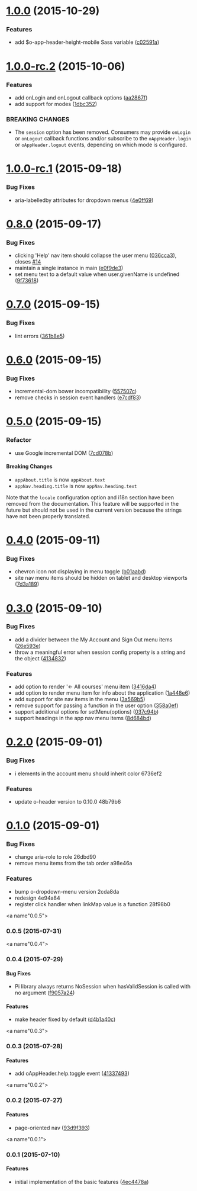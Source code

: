 <a name="1.0.0"></a>
# [1.0.0](https://github.com/Pearson-Higher-Ed/o-app-header/compare/1.0.0-rc.2...v1.0.0) (2015-10-29)


### Features

* add $o-app-header-height-mobile Sass variable ([c02591a](https://github.com/Pearson-Higher-Ed/o-app-header/commit/c02591a))



<a name="1.0.0-rc.2"></a>
# [1.0.0-rc.2](https://github.com/Pearson-Higher-Ed/o-app-header/compare/v1.0.0-rc.1...v1.0.0-rc.2) (2015-10-06)


### Features

* add onLogin and onLogout callback options ([aa2867f](https://github.com/Pearson-Higher-Ed/o-app-header/commit/aa2867f))
* add support for modes ([1dbc352](https://github.com/Pearson-Higher-Ed/o-app-header/commit/1dbc352))


### BREAKING CHANGES

* The `session` option has been removed. Consumers may
provide `onLogin` or `onLogout` callback functions and/or subscribe to the
`oAppHeader.login` or `oAppHeader.logout` events, depending on which
mode is configured.


<a name="1.0.0-rc.1"></a>
# [1.0.0-rc.1](https://github.com/Pearson-Higher-Ed/o-app-header/compare/v0.8.0...v1.0.0-rc.1) (2015-09-18)


### Bug Fixes

* aria-labelledby attributes for dropdown menus ([4e0ff69](https://github.com/Pearson-Higher-Ed/o-app-header/commit/4e0ff69))



<a name="0.8.0"></a>
# [0.8.0](https://github.com/Pearson-Higher-Ed/o-app-header/compare/v0.7.0...v0.8.0) (2015-09-17)


### Bug Fixes

* clicking 'Help' nav item should collapse the user menu ([036cca3](https://github.com/Pearson-Higher-Ed/o-app-header/commit/036cca3)), closes [#14](https://github.com/Pearson-Higher-Ed/o-app-header/issues/14)
* maintain a single instance in main ([e0f9de3](https://github.com/Pearson-Higher-Ed/o-app-header/commit/e0f9de3))
* set menu text to a default value when user.givenName is undefined ([9f73618](https://github.com/Pearson-Higher-Ed/o-app-header/commit/9f73618))



<a name="0.7.0"></a>
# [0.7.0](https://github.com/Pearson-Higher-Ed/o-app-header/compare/v0.6.0...v0.7.0) (2015-09-15)


### Bug Fixes

* lint errors ([361b8e5](https://github.com/Pearson-Higher-Ed/o-app-header/commit/361b8e5))



<a name="0.6.0"></a>
# [0.6.0](https://github.com/Pearson-Higher-Ed/o-app-header/compare/v0.5.0...v0.6.0) (2015-09-15)


### Bug Fixes

* incremental-dom bower incompatibility ([557507c](https://github.com/Pearson-Higher-Ed/o-app-header/commit/557507c))
* remove checks in session event handlers ([e7cdf83](https://github.com/Pearson-Higher-Ed/o-app-header/commit/e7cdf83))



<a name="0.5.0"></a>
# [0.5.0](https://github.com/Pearson-Higher-Ed/o-app-header/compare/v0.4.0...v0.5.0) (2015-09-15)

### Refactor
 * use Google incremental DOM ([7cd078b](https://github.com/Pearson-Higher-Ed/o-app-header/commit/7cd078ba69d9df2908675a2e543e6ca8da500101))

#### Breaking Changes

- `appAbout.title` is now `appAbout.text`
- `appNav.heading.title` is now `appNav.heading.text`

Note that the `locale` configuration option and i18n section have been removed from the documentation. This feature will be supported in the future but should not be used in the current version because the strings have not been properly translated.

<a name="0.4.0"></a>
# [0.4.0](https://github.com/Pearson-Higher-Ed/o-app-header/compare/v0.3.0...v0.4.0) (2015-09-11)


### Bug Fixes

* chevron icon not displaying in menu toggle ([b01aabd](https://github.com/Pearson-Higher-Ed/o-app-header/commit/b01aabd))
* site nav menu items should be hidden on tablet and desktop viewports ([7d3a189](https://github.com/Pearson-Higher-Ed/o-app-header/commit/7d3a189))



<a name="0.3.0"></a>
# [0.3.0](https://github.com/Pearson-Higher-Ed/o-app-header/compare/v0.2.0...v0.3.0) (2015-09-10)


### Bug Fixes

* add a divider between the My Account and Sign Out menu items ([26e593e](https://github.com/Pearson-Higher-Ed/o-app-header/commit/26e593e))
* throw a meaningful error when session config property is a string and the object ([4134832](https://github.com/Pearson-Higher-Ed/o-app-header/commit/4134832))

### Features

* add option to render '← All courses' menu item ([3416da4](https://github.com/Pearson-Higher-Ed/o-app-header/commit/3416da4))
* add option to render menu item for info about the application ([1a448e6](https://github.com/Pearson-Higher-Ed/o-app-header/commit/1a448e6))
* add support for site nav items in the menu ([3a569b5](https://github.com/Pearson-Higher-Ed/o-app-header/commit/3a569b5))
* remove support for passing a function in the user option ([358a0ef](https://github.com/Pearson-Higher-Ed/o-app-header/commit/358a0ef))
* support additional options for setMenu(options) ([037c94b](https://github.com/Pearson-Higher-Ed/o-app-header/commit/037c94b))
* support headings in the app nav menu items ([8d684bd](https://github.com/Pearson-Higher-Ed/o-app-header/commit/8d684bd))



<a name="0.2.0"></a>
# [0.2.0](//compare/v0.1.0...v0.2.0) (2015-09-01)


### Bug Fixes

* i elements in the account menu should inherit color 6736ef2

### Features

* update o-header version to 0.10.0 48b79b6



<a name="0.1.0"></a>
# [0.1.0](//compare/v0.0.5...v0.1.0) (2015-09-01)


### Bug Fixes

* change aria-role to role 26dbd90
* remove menu items from the tab order a98e46a

### Features

* bump o-dropdown-menu version 2cda8da
* redesign 4e94a84
* register click handler when linkMap value is a function 28f98b0



<a name"0.0.5"></a>
### 0.0.5 (2015-07-31)


<a name"0.0.4"></a>
### 0.0.4 (2015-07-29)


#### Bug Fixes

* Pi library always returns NoSession when hasValidSession is called with no argument ([f9057a24](https://github.com/Pearson-Higher-Ed/o-app-header/commit/f9057a24))


#### Features

* make header fixed by default ([d4b1a40c](https://github.com/Pearson-Higher-Ed/o-app-header/commit/d4b1a40c))


<a name"0.0.3"></a>
### 0.0.3 (2015-07-28)


#### Features

* add oAppHeader.help.toggle event ([41337493](https://github.com/Pearson-Higher-Ed/o-app-header/commit/41337493))


<a name"0.0.2"></a>
### 0.0.2 (2015-07-27)


#### Features

* page-oriented nav ([93d9f393](https://github.com/Pearson-Higher-Ed/o-app-header/commit/93d9f393))


<a name"0.0.1"></a>
### 0.0.1 (2015-07-10)


#### Features

* initial implementation of the basic features ([4ec4478a](https://github.com/Pearson-Higher-Ed/o-app-header/commit/4ec4478a))

